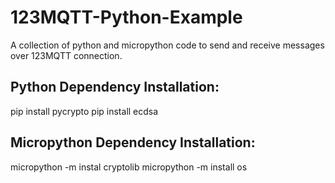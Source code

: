 # 123MQTT-Python-Example

A collection of python and micropython code to send and receive messages over 123MQTT connection.

## Python Dependency Installation:
pip install pycrypto
pip install ecdsa

## Micropython Dependency Installation:
micropython -m instal cryptolib
micropython -m install os
